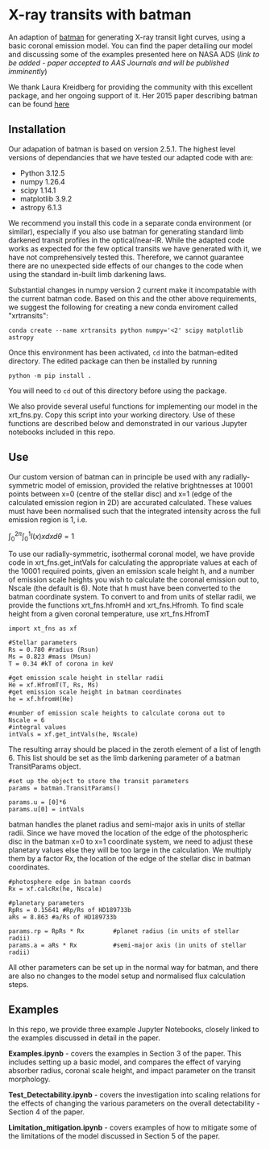 # X-ray transits with batman

An adaption of [batman](https://github.com/lkreidberg/batman) for generating X-ray transit light curves, using a basic coronal emission model. You can find the paper detailing our model and discussing some of the examples presented here on NASA ADS (*link to be added - paper accepted to AAS Journals and will be published imminently*)

We thank Laura Kreidberg for providing the community with this excellent package, and her ongoing support of it. Her 2015 paper describing batman can be found [here](https://ui.adsabs.harvard.edu/abs/2015PASP..127.1161K/abstract)
 

## Installation

Our adapation of batman is based on version 2.5.1. The highest level versions of dependancies that we have tested our adapted code with are:

* Python 3.12.5
* numpy 1.26.4
* scipy 1.14.1
* matplotlib 3.9.2
* astropy 6.1.3

We recommend you install this code in a separate conda environment (or similar), especially if you also use batman for generating standard limb darkened transit profiles in the optical/near-IR. While the adapted code works as expected for the few optical transits we have generated with it, we have not comprehensively tested this. Therefore, we cannot guarantee there are no unexpected side effects of our changes to the code when using the standard in-built limb darkening laws.

Substantial changes in numpy version 2 current make it incompatable with the current batman code. Based on this and the other above requirements, we suggest the following for creating a new conda enviroment called "xrtransits":

`conda create --name xrtransits python numpy='<2' scipy matplotlib astropy`

Once this environment has been activated, `cd` into the batman-edited directory. The edited package can then be installed by running

`python -m pip install .`

You will need to `cd` out of this directory before using the package.

We also provide several useful functions for implementing our model in the xrt\_fns.py. Copy this script into your working directory. Use of these functions are described below and demonstrated in our various Jupyter notebooks included in this repo.


## Use

Our custom version of batman can in principle be used with any radially-symmetric model of emission, provided the relative brightnesses at 10001 points between x=0 (centre of the stellar disc) and x=1 (edge of the calculated emission region in 2D) are accurated calculated. These values must have been normalised such that the integrated intensity across the full emission region is 1, i.e.

$`\int^{2\pi}_0 \int^1_0 I(x)xdxd\theta = 1`$

To use our radially-symmetric, isothermal coronal model, we have provide code in xrt\_fns.get\_intVals for calculating the appropriate values at each of the 10001 required points, given an emission scale height h, and a number of emission scale heights you wish to calculate the coronal emission out to, Nscale \(the default is 6\). Note that h must have been converted to the batman coordinate system. To convert to and from units of stellar radii, we provide the functions xrt\_fns.hfromH and xrt\_fns.Hfromh. To find scale height from a given coronal temperature, use xrt\_fns.HfromT

```
import xt_fns as xf

#Stellar parameters
Rs = 0.780 #radius (Rsun)
Ms = 0.823 #mass (Msun)
T = 0.34 #kT of corona in keV

#get emission scale height in stellar radii
He = xf.HfromT(T, Rs, Ms)
#get emission scale height in batman coordinates
he = xf.hfromH(He)

#number of emission scale heights to calculate corona out to
Nscale = 6
#integral values
intVals = xf.get_intVals(he, Nscale)
```

The resulting array should be placed in the zeroth element of a list of length 6. This list should be set as the limb darkening parameter of a batman TransitParams object.

```
#set up the object to store the transit parameters
params = batman.TransitParams()

params.u = [0]*6
params.u[0] = intVals
```

batman handles the planet radius and semi-major axis in units of stellar radii. Since we have moved the location of the edge of the photospheric disc in the batman x=0 to x=1 coordinate system, we need to adjust these planetary values else they will be too large in the calculation. We multiply them by a factor Rx, the location of the edge of the stellar disc in batman coordinates.

```
#photosphere edge in batman coords
Rx = xf.calcRx(he, Nscale)

#planetary parameters
RpRs = 0.15641 #Rp/Rs of HD189733b
aRs = 8.863 #a/Rs of HD189733b

params.rp = RpRs * Rx        #planet radius (in units of stellar radii)
params.a = aRs * Rx          #semi-major axis (in units of stellar radii)
```

All other parameters can be set up in the normal way for batman, and there are also no changes to the model setup and normalised flux calculation steps.


## Examples

In this repo, we provide three example Jupyter Notebooks, closely linked to the examples discussed in detail in the paper.

**Examples.ipynb** - covers the examples in Section 3 of the paper. This includes setting up a basic model, and compares the effect of varying absorber radius, coronal scale height, and impact parameter on the transit morphology.

**Test_Detectability.ipynb** - covers the investigation into scaling relations for the effects of changing the various parameters on the overall detectability - Section 4 of the paper.

**Limitation_mitigation.ipynb** - covers examples of how to mitigate some of the limitations of the model discussed in Section 5 of the paper.




